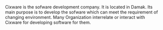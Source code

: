 Cixware is the sofware development company. It is located in Damak. 
Its main purpose is to develop the sofware which can meet the requirement of changing environment.
Many Organization interrelate or interact with Cixware for developing software for them.